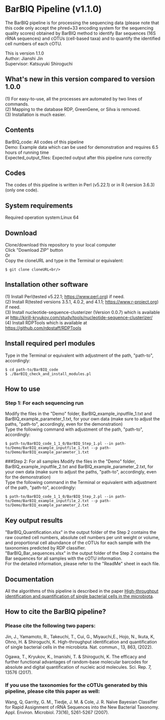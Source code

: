 # BarBIQ Pipeline (v1.1.0)

The BarBIQ pipeline is for processing the sequencing data (please note that this code only accept the phred+33 encoding system for the sequencing quality scores) obtained by BarBIQ method to identify Bar sequences (16S rRNA sequences) and cOTUs (cell-based taxa) and to quantify the identified cell numbers of each cOTU. 

This is version 1.1.0\
Author: Jianshi Jin\
Supervisor: Katsuyuki Shiroguchi<br/>


## What's new in this version compared to version 1.0.0

(1) For easy-to-use, all the processes are automated by two lines of commands.<br/> 
(2) Mapping to the database RDP, GreenGene, or Silva is removed.<br/>
(3) Installation is much easier.<br/>

## Contents
BarBIQ_code: All codes of this pipeline<br/>
Demo: Example data which can be used for demonstration and requires 6.5 hours of running time<br/>
Expected_output_files: Expected output after this pipeline runs correctly<br/>

## Codes
The codes of this pipeline is written in Perl (v5.22.1) or in R (version 3.6.3)(only one code). <br/>

## System requirements
Required operation system:Linux 64

## Download

Clone/download this repository to your local computer<br/>
Click "Download ZIP" button<br/>
Or<br/>
Copy the cloneURL and type in the Terminal or equivalent:<br/> 
```
$ git clone cloneURL<br/>
```

## Installation other software
(1) Install Perl(tested v5.22.1; https://www.perl.org) if need.<br/>
(2) Install R(tested versions 3.5.1, 4.0.2, and 4.1.1; https://www.r-project.org) if need.<br/>
(3) Install nucleotide-sequence-clusterizer (Version 0.0.7) which is available at http://kirill-kryukov.com/study/tools/nucleotide-sequence-clusterizer/ <br/>
(4) Install RDPTools which is available at https://github.com/rdpstaff/RDPTools <br/>

## Install required perl modules
Type in the Terminal or equivalent with adjustment of the path, "path-to", accordingly:
```
$ cd path-to/BarBIQ_code
$ ./BarBIQ_check_and_install_modules.pl
```

## How to use
### Step 1: For each sequencing run
Modify the files in the "Demo" folder, BarBIQ_example_inputfile_1.txt and BarBIQ_example_parameter_1.txt, for your own data (make sure to adjust the paths, "path-to", accordingly, even for the demonstration)<br/>
Type the following command with adjustment of the path, "path-to", accordingly:<br/>
  ```
$ path-to/BarBIQ_code_1_1_0/BarBIQ_Step_1.pl --in path-to/Demo/BarBIQ_example_inputfile_1.txt --p path-to/Demo/BarBIQ_example_parameter_1.txt
  ```

###Step 2: For all samples
Modify the files in the "Demo" folder, BarBIQ_example_inputfile_2.txt and BarBIQ_example_parameter_2.txt, for your own data (make sure to adjust the paths, "path-to", accordingly, even for the demonstration)<br/>
Type the following command in the Terminal or equivalent with adjustment of the path, "path-to", accordingly:<br/>
  ```
$ path-to/BarBIQ_code_1_1_0/BarBIQ_Step_2.pl --in path-to/Demo/BarBIQ_example_inputfile_2.txt --p path-to/Demo/BarBIQ_example_parameter_2.txt
  ```


## Key output results
"BarBIQ_Quantification.xlsx" in the output folder of the Step 2 contains the raw counted cell numbers, absolute cell numbers per unit weight or volume, and proportional cell abundance of the cOTUs for each sample with the taxonomies predicted by RDP classifier. <br/>
"BarBIQ_Bar_sequences.xlsx" in the output folder of the Step 2 contains the Bar sequences for all samples with the cOTU information. <br/>
For the detailed information, please refer to the "ReadMe" sheet in each file. <br/>


## Documentation
All the algorithms of this pipeline is described in the paper [High-throughput identification and quantification of single bacterial cells in the microbiota](https://www.nature.com/articles/s41467-022-28426-1).<br/>

## How to cite the BarBIQ pipeline?
### Please cite the following two papers:
Jin, J., Yamamoto, R., Takeuchi, T., Cui, G., Miyauchi,E., Hojo, N., Ikuta, K, Ohno, H. & Shiroguchi, K. High-throughput identification and quantification of single bacterial cells in the microbiota. Nat. commun., 13, 863, (2022). <br/>

Ogawa, T., Kryukov, K., Imanishi, T. & Shiroguchi, K. The efficacy and further functional advantages of random-base molecular barcodes for absolute and digital quantification of nucleic acid molecules. Sci. Rep. 7, 13576 (2017).<br/>

### If you use the taxonomies for the cOTUs generated by this pipeline, please cite this paper as well:
Wang, Q, Garrity, G. M., Tiedje, J. M. & Cole, J. R. Naïve Bayesian Classifier for Rapid Assignment of rRNA Sequences into the New Bacterial Taxonomy. Appl. Environ. Microbiol. 73(16), 5261-5267 (2007).<br/>
